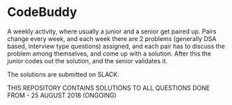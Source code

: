 # CodeBuddy
A weekly activity, where usually a junior and a senior get paired up. Pairs change every week, and each week there are 2 problems (generally DSA based, interview type questions) assigned, and each pair has to discuss the problem among themselves, and come up with a solution. After this the junior codes out the solution, and the senior validates it.

The solutions are submitted on SLACK.

THIS REPOSITORY CONTAINS SOLUTIONS TO ALL QUESTIONS DONE FROM - 25 AUGUST 2018 (ONGOING)
